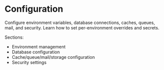 # Configuration

Configure environment variables, database connections, caches, queues, mail, and security. Learn how to set per-environment overrides and secrets.

Sections:
- Environment management
- Database configuration
- Cache/queue/mail/storage configuration
- Security settings

